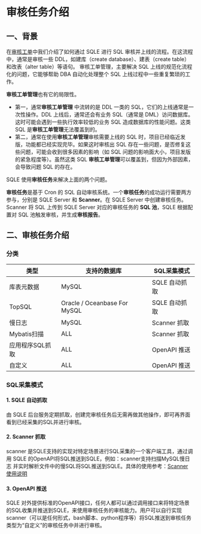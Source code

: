 # 审核任务介绍

## 一、背景

在[审核工单](../3.5_auditworkflow/overview.md)中我们介绍了如何通过 SQLE 进行 SQL 审核并上线的流程。在这流程中，通常是审核一些 DDL，如建库（create
database）、建表（create table）和改表（alter table）等语句。 审核工单管理，主要解决 SQL 上线的规范化流程化的问题，它能够帮助 DBA 自动化处理整个 SQL 上线过程中一些重复繁琐的工作。

**审核工单管理**也有它的局限性。

* 第一，通常**审核工单管理** 中流转的是 DDL 一类的 SQL，它们的上线通常是一次性操作。DDL 上线后，通常还会有业务 SQL（通常是 DML）访问数据库。这时可能会遇到一些执行效率较低的业务 SQL 造成数据库的性能问题。这类
  SQL 是**审核工单管理**无法覆盖到的。
* 第二，通常在使用**审核工单管理**审核需要上线的 SQL 时，项目已经临近发版，功能都已经实现完毕。如果这时审核出 SQL 存在一些问题，是否修复这些问题，可能会收到很多因素的影响（如 SQL
  问题的影响面大小，项目发版的紧急程度等）。虽然这类 SQL **审核工单管理**可以覆盖到，但因为外部因素，会导致问题 SQL 的存在。

SQLE 使用**审核任务**来解决上面的两个问题。

**审核任务**是基于 Cron 的 SQL 自动审核系统。一个**审核任务**的成功运行需要两方参与，分别是 SQLE Server 和 **Scanner**。在 SQLE Server 中创建审核任务。Scanner 将 SQL
上传到 SQLE Server 对应的审核任务的 **SQL 池**，SQLE 根据配置对 SQL 池触发审核，并生成**审核报告**。

## 二、审核任务介绍

### 分类

|类型|支持的数据库|SQL采集模式|
|---|---|---|
|库表元数据|MySQL|SQLE 自动抓取|
|TopSQL|Oracle / Oceanbase For MySQL|SQLE 自动抓取|
|慢日志|MySQL|Scanner 抓取|
|Mybatis扫描|ALL|Scanner 抓取|
|应用程序SQL抓取|ALL|OpenAPI 推送|
|自定义|ALL|OpenAPI 推送|

### SQL采集模式

#### 1. SQLE 自动抓取

由 SQLE 后台服务定期抓取，创建完审核任务后无需再做其他操作，即可再界面看到已经采集的SQL并进行审核。

#### 2. Scanner 抓取

scanner 是SQLE支持的实现对特定场景进行SQL采集的一个客户端工具，通过调用 SQLE 的OpenAPI将SQL推送到SQLE，例如：scanner支持扫描MySQL慢日志
并实时解析文件中的慢SQL将SQL推送到SQLE。具体的使用参考：[Scanner 使用说明](./scanner_management.md)

#### 3. OpenAPI 推送

SQLE 对外提供标准的OpenAPI接口，任何人都可以通过调用接口来将特定场景的SQL收集并推送到SQLE，来使用审核任务的审核能力。用户可以自行实现scanner（可以是任何形式，bash脚本、python程序等）将SQL推送到审核任务类型为“自定义”的审核任务中并进行审核。

